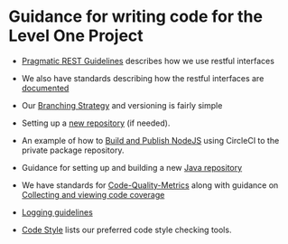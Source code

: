 # Guidance for writing code for the Level One Project

* [Pragmatic REST Guidelines](./Pragmatic-REST-Guidelines.md) describes how we use restful interfaces

* We also have standards describing how the restful interfaces are [documented](https://github.com/LevelOneProject/Docs/wiki/L1P-Documentation-and-Template-Standards#api-documentation)

* Our [Branching Strategy](./Branching-Strategy.md) and versioning is fairly simple

* Setting up a [new repository](https://github.com/LevelOneProject/Docs/blob/master/mule/Repository/NewRepository.md) (if needed).

* An example of how to [Build and Publish NodeJS](./Build-and-Publish-NodeJS.md) using CircleCI to the private package repository.

* Guidance for setting up and building a new [Java repository](https://github.com/LevelOneProject/Docs/blob/master/mule/CircleCI/CircleCI.md)

* We have standards for [Code-Quality-Metrics](./Code-Quality-Metrics.md) along with guidance on [Collecting and viewing code coverage](Collecting-and-viewing-code-coverage.md)

* [Logging guidelines](https://github.com/LevelOneProject/Docs/blob/master/mule/logging-guidelines.md)

* [Code Style](./Code-Style.md) lists our preferred code style checking tools.